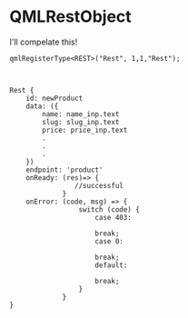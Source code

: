 # QMLRestObject

I'll compelate this!


    qmlRegisterType<REST>("Rest", 1,1,"Rest");



    Rest {
        id: newProduct
        data: ({
            name: name_inp.text
            slug: slug_inp.text
            price: price_inp.text
            .
            .
            .
        })
        endpoint: 'product'
        onReady: (res)=> {
                    //successful
                 }
        onError: (code, msg) => {
                     switch (code) {
                         case 403:
    
                         break;
                         case 0:
                         
                         break;
                         default:
                         
                         break;
                     }
                 }
    }